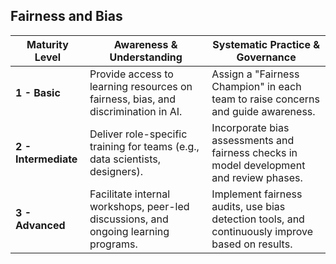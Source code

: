 ## Fairness and Bias
| Maturity Level | Awareness & Understanding                                                             | Systematic Practice & Governance                                                              |
|----------------|----------------------------------------------------------------------------------------|-----------------------------------------------------------------------------------------------|
| **1 - Basic**   | Provide access to learning resources on fairness, bias, and discrimination in AI.     | Assign a "Fairness Champion" in each team to raise concerns and guide awareness.             |
| **2 - Intermediate** | Deliver role-specific training for teams (e.g., data scientists, designers).     | Incorporate bias assessments and fairness checks in model development and review phases.     |
| **3 - Advanced** | Facilitate internal workshops, peer-led discussions, and ongoing learning programs. | Implement fairness audits, use bias detection tools, and continuously improve based on results. |
